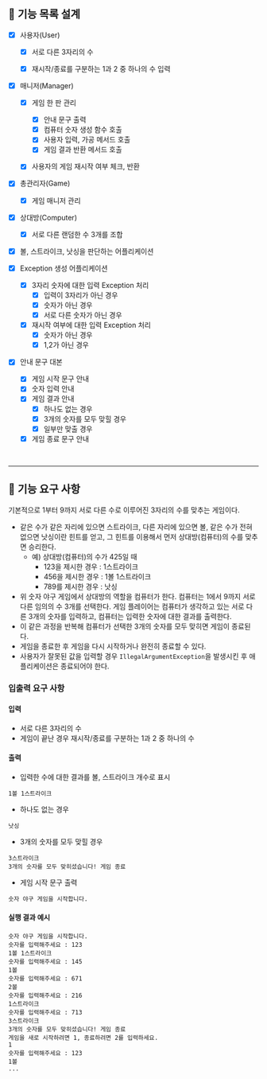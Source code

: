 ## 🌠 기능 목록 설계

- [x] 사용자(User)
  - [x] 서로 다른 3자리의 수 
  - [x] 재시작/종료를 구분하는 1과 2 중 하나의 수 입력


- [x] 매니저(Manager)
  - [x] 게임 한 판 관리
    - [x] 안내 문구 출력
    - [x] 컴퓨터 숫자 생성 함수 호출
    - [x] 사용자 입력, 가공 메서드 호출
    - [x] 게임 결과 반환 메서드 호출
  - [x] 사용자의 게임 재시작 여부 체크, 반환


- [x] 총관리자(Game)
  - [x] 게임 매니저 관리


- [x] 상대방(Computer)
  - [x] 서로 다른 랜덤한 수 3개를 조합


- [x] 볼, 스트라이크, 낫싱을 판단하는 어플리케이션


- [x] Exception 생성 어플리케이션
  - [x] 3자리 숫자에 대한 입력 Exception 처리
    - [x] 입력이 3자리가 아닌 경우
    - [x] 숫자가 아닌 경우
    - [x] 서로 다른 숫자가 아닌 경우
  - [x] 재시작 여부에 대한 입력 Exception 처리
    - [x] 숫자가 아닌 경우
    - [x] 1,2가 아닌 경우

- [x] 안내 문구 대본
  - [x] 게임 시작 문구 안내
  - [x] 숫자 입력 안내
  - [x] 게임 결과 안내
    - [x] 하나도 없는 경우
    - [x] 3개의 숫자를 모두 맞힐 경우
    - [x] 일부만 맞출 경우
  - [x] 게임 종료 문구 안내

<br>

---
## 🚀 기능 요구 사항

기본적으로 1부터 9까지 서로 다른 수로 이루어진 3자리의 수를 맞추는 게임이다.

- 같은 수가 같은 자리에 있으면 스트라이크, 다른 자리에 있으면 볼, 같은 수가 전혀 없으면 낫싱이란 힌트를 얻고, 그 힌트를 이용해서 먼저 상대방(컴퓨터)의 수를 맞추면 승리한다.
    - 예) 상대방(컴퓨터)의 수가 425일 때
        - 123을 제시한 경우 : 1스트라이크
        - 456을 제시한 경우 : 1볼 1스트라이크
        - 789를 제시한 경우 : 낫싱
- 위 숫자 야구 게임에서 상대방의 역할을 컴퓨터가 한다. 컴퓨터는 1에서 9까지 서로 다른 임의의 수 3개를 선택한다. 게임 플레이어는 컴퓨터가 생각하고 있는 서로 다른 3개의 숫자를 입력하고, 컴퓨터는 입력한 숫자에 대한
  결과를 출력한다.
- 이 같은 과정을 반복해 컴퓨터가 선택한 3개의 숫자를 모두 맞히면 게임이 종료된다.
- 게임을 종료한 후 게임을 다시 시작하거나 완전히 종료할 수 있다.
- 사용자가 잘못된 값을 입력할 경우 `IllegalArgumentException`을 발생시킨 후 애플리케이션은 종료되어야 한다.

### 입출력 요구 사항

#### 입력

- 서로 다른 3자리의 수
- 게임이 끝난 경우 재시작/종료를 구분하는 1과 2 중 하나의 수

#### 출력

- 입력한 수에 대한 결과를 볼, 스트라이크 개수로 표시

```
1볼 1스트라이크
```

- 하나도 없는 경우

```
낫싱
```

- 3개의 숫자를 모두 맞힐 경우

```
3스트라이크
3개의 숫자를 모두 맞히셨습니다! 게임 종료
```

- 게임 시작 문구 출력

```
숫자 야구 게임을 시작합니다.
``` 

#### 실행 결과 예시

```
숫자 야구 게임을 시작합니다.
숫자를 입력해주세요 : 123
1볼 1스트라이크
숫자를 입력해주세요 : 145
1볼
숫자를 입력해주세요 : 671
2볼
숫자를 입력해주세요 : 216
1스트라이크
숫자를 입력해주세요 : 713
3스트라이크
3개의 숫자를 모두 맞히셨습니다! 게임 종료
게임을 새로 시작하려면 1, 종료하려면 2를 입력하세요.
1
숫자를 입력해주세요 : 123
1볼
...
```
